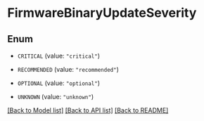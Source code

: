 # FirmwareBinaryUpdateSeverity

## Enum


* `CRITICAL` (value: `"critical"`)

* `RECOMMENDED` (value: `"recommended"`)

* `OPTIONAL` (value: `"optional"`)

* `UNKNOWN` (value: `"unknown"`)


[[Back to Model list]](../README.md#documentation-for-models) [[Back to API list]](../README.md#documentation-for-api-endpoints) [[Back to README]](../README.md)


